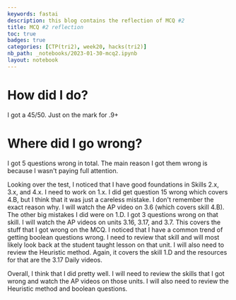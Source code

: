 ```yaml
---
keywords: fastai
description: this blog contains the reflection of MCQ #2
title: MCQ #2 reflection
toc: true
badges: true
categories: [CTP(tri2), week20, hacks(tri2)]
nb_path: _notebooks/2023-01-30-mcq2.ipynb
layout: notebook
---
```


<!--
#################################################
### THIS FILE WAS AUTOGENERATED! DO NOT EDIT! ###
#################################################
# file to edit: _notebooks/2023-01-30-mcq2.ipynb
-->

<div class="container" id="notebook-container">
        
<div class="cell border-box-sizing text_cell rendered"><div class="inner_cell">
<div class="text_cell_render border-box-sizing rendered_html">
<h1 id="How-did-I-do?">How did I do?<a class="anchor-link" href="#How-did-I-do?"> </a></h1><p>I got a 45/50. Just on the mark for .9+</p>

</div>
</div>
</div>
<div class="cell border-box-sizing text_cell rendered"><div class="inner_cell">
<div class="text_cell_render border-box-sizing rendered_html">
<h1 id="Where-did-I-go-wrong?">Where did I go wrong?<a class="anchor-link" href="#Where-did-I-go-wrong?"> </a></h1><p>I got 5 questions wrong in total. The main reason I got them wrong is because I wasn't paying full attention.</p>
<p>Looking over the test, I noticed that I have good foundations in Skills 2.x, 3.x, and 4.x. I need to work on 1.x. I did get question 15 wrong which covers 4.B, but I think that it was just a careless mistake. I don't remember the exact reason why. I will watch the AP video on 3.6 (which covers skill 4.B). The other big mistakes I did were on 1.D. I got 3 questions wrong on that skill. I will watch the AP videos on units 3.16, 3.17, and 3.7. This covers the stuff that I got wrong on the MCQ. I noticed that I have a common trend of getting boolean questions wrong. I need to review that skill and will most likely look back at the student taught lesson on that unit. I will also need to review the Heuristic method. Again, it covers the skill 1.D and the resources for that are the 3.17 Daily videos.</p>
<p>Overall, I think that I did pretty well. I will need to review the skills that I got wrong and watch the AP videos on those units. I will also need to review the Heuristic method and boolean questions.</p>

</div>
</div>
</div>
</div>
 

